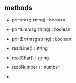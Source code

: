 
methods
--------
- print(msg:string) : boolean

- printLn(msg:string) : boolean

- printErr(msg:string) : boolean

- readLine() : string

- readChar() : string

- readNumber() : number

- 

